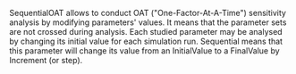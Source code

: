 SequentialOAT allows to conduct OAT ("One-Factor-At-A-Time") sensitivity analysis by modifying parameters' values. It means that the parameter sets are not crossed during analysis. 
Each studied parameter may be analysed by changing its initial value for each simulation run. Sequential means that this parameter will change its value from an InitialValue to a FinalValue by Increment (or step).

